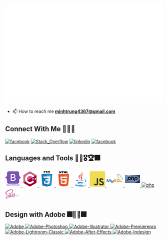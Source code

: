 
<!-- minhtrungdev -->
<a href="#" target="_blank">
  <img src="svg/minhtrungdev.svg" width="1200" alt="minhtrungdev-official" />
</a>

- 📫 How to reach me **minhtrung4367@gmail.com**

## Connect With Me 🙌🎫🙌
<!--<p align="left">
<a href="https://www.instagram.com/dh.baotrung/" target="blank"><img align="center" src="https://cdn.jsdelivr.net/npm/simple-icons@3.0.1/icons/instagram.svg" alt="d.h.baotrung" height="30" width="40" /></a>
<a href="https://twitter.com/M_Aylmer10" target="blank"><img align="center" src="https://cdn.jsdelivr.net/npm/simple-icons@3.0.1/icons/twitter.svg" alt="M_Aylmer10" height="30" width="40" /></a>
<a href="https://www.facebook.com/NguyenDucMinhTrung0110/" target="blank"><img align="center" src="https://cdn.jsdelivr.net/npm/simple-icons@3.0.1/icons/facebook.svg" alt="minhtrung" height="30" width="40" /></a>
<a href="https://stackoverflow.com/users/16317058/nguyen-duc-minh-trung" target="blank"><img align="center" src="https://cdn.jsdelivr.net/npm/simple-icons@3.0.1/icons/stackoverflow.svg" alt="MinhTrung" height="30" width="40" /></a>
</p>-->

<a href="https://www.facebook.com/NguyenDucMinhTrung0110/" target="blank"><img align="center" src="https://img.shields.io/badge/Facebook-1877F2?style=for-the-badge&logo=facebook&logoColor=white" alt="facebook"/></a>
<a href="https://stackoverflow.com/users/16317058/nguyen-duc-minh-trung" target="blank"><img align="center" src="https://img.shields.io/badge/Stack_Overflow-FE7A16?style=for-the-badge&logo=stack-overflow&logoColor=white" alt="Stack_Overflow"/></a>
<a href="https://twitter.com/M_Aylmer10" target="blank"><img align="center" src="https://img.shields.io/badge/Twitter-47aeef?style=for-the-badge&logo=twitter&logoColor=white" alt="linkedin"/></a>
<a href="https://www.instagram.com/dh.baotrung/" target="blank"><img align="center" src="https://img.shields.io/badge/Instagram-fd009b?style=for-the-badge&logo=instagram&logoColor=white" alt="facebook"/></a>


## Languages and Tools 🥃🥇🎖🏆🎆
<p align="left"> <a href="https://getbootstrap.com" target="_blank">
<img src="https://raw.githubusercontent.com/devicons/devicon/master/icons/bootstrap/bootstrap-plain-wordmark.svg" alt="bootstrap4" width="50" height="50"/> </a> 
<a href="https://www.w3schools.com/cpp/" target="_blank"> <img src="https://raw.githubusercontent.com/devicons/devicon/master/icons/cplusplus/cplusplus-original.svg" alt="cplusplus" width="50" height="50"/> </a>
<a href="https://www.w3schools.com/css/" target="_blank"> <img src="https://raw.githubusercontent.com/devicons/devicon/master/icons/css3/css3-original-wordmark.svg" alt="css3" width="50" height="50"/> </a> 
<a href="https://www.w3.org/html/" target="_blank"> <img src="https://raw.githubusercontent.com/devicons/devicon/master/icons/html5/html5-original-wordmark.svg" alt="html5" width="50" height="50"/> </a> 
<a href="https://www.java.com" target="_blank"> <img src="https://raw.githubusercontent.com/devicons/devicon/master/icons/java/java-original.svg" alt="java" width="50" height="50"/> </a> 
<a href="https://developer.mozilla.org/en-US/docs/Web/JavaScript" target="_blank"> <img src="https://raw.githubusercontent.com/devicons/devicon/master/icons/javascript/javascript-original.svg" alt="javascript" width="50" height="50"/> </a>  
<a href="https://www.mysql.com/" target="_blank"> <img src="https://raw.githubusercontent.com/devicons/devicon/master/icons/mysql/mysql-original-wordmark.svg" alt="mysql" width="54" height="54"/> </a>  
<a href="https://www.php.net" target="_blank"> <img src="https://raw.githubusercontent.com/devicons/devicon/master/icons/php/php-original.svg" alt="php" width="50" height="50"/> </a> 
  <a href="https://laravel.com/" target="_blank"> <img src="https://img.shields.io/badge/Laravel-282525?logo=laravel&logoColor=F9322C" alt="php" width="70" height="40"/> </a> 
  <a href="https://sass-lang.com" target="_blank"> <img src="https://raw.githubusercontent.com/devicons/devicon/master/icons/sass/sass-original.svg" alt="sass" width="40" height="40"/> </a>
</p>


## Design with Adobe 🎆🎇🎇🎆
<p align="left"> 
<a href="https://www.adobe.com/" target="_blank"> <img src="https://cdn.jsdelivr.net/npm/simple-icons@3.0.1/icons/adobe.svg" alt="Adobe" width="50" height="50"/> </a>
<a href="https://www.adobe.com/products/photoshop.html" target="_blank"> <img src="https://cdn.jsdelivr.net/npm/simple-icons@3.0.1/icons/adobephotoshop.svg" alt="Adobe-Photoshop" width="50" height="50"/> </a>
<a href="https://www.adobe.com/products/illustrator.html" target="_blank"> <img src="https://cdn.jsdelivr.net/npm/simple-icons@3.0.1/icons/adobeillustrator.svg" alt="Adobe-Illustrator" width="50" height="50"/> </a>
<a href="https://www.adobe.com/products/premiere.html" target="_blank"> <img src="https://cdn.jsdelivr.net/npm/simple-icons@3.0.1/icons/adobepremierepro.svg" alt="Adobe-Premierepro" width="50" height="50"/> </a>
<a href="https://www.adobe.com/products/photoshop-lightroom.html" target="_blank"> <img src="https://cdn.jsdelivr.net/npm/simple-icons@3.0.1/icons/adobelightroomclassic.svg" alt="Adobe-Lightroom-Classic" width="50" height="50"/> </a>
<a href="https://www.adobe.com/" target="_blank"> <img src="https://cdn.jsdelivr.net/npm/simple-icons@3.0.1/icons/adobeaftereffects.svg" alt="Adobe-After-Effects" width="50" height="50"/> </a>
<a href="https://www.adobe.com/" target="_blank"> <img src="https://cdn.jsdelivr.net/npm/simple-icons@3.0.1/icons/adobeindesign.svg" alt="Adobe-Indesign" width="50" height="50"/> </a>

</p>

